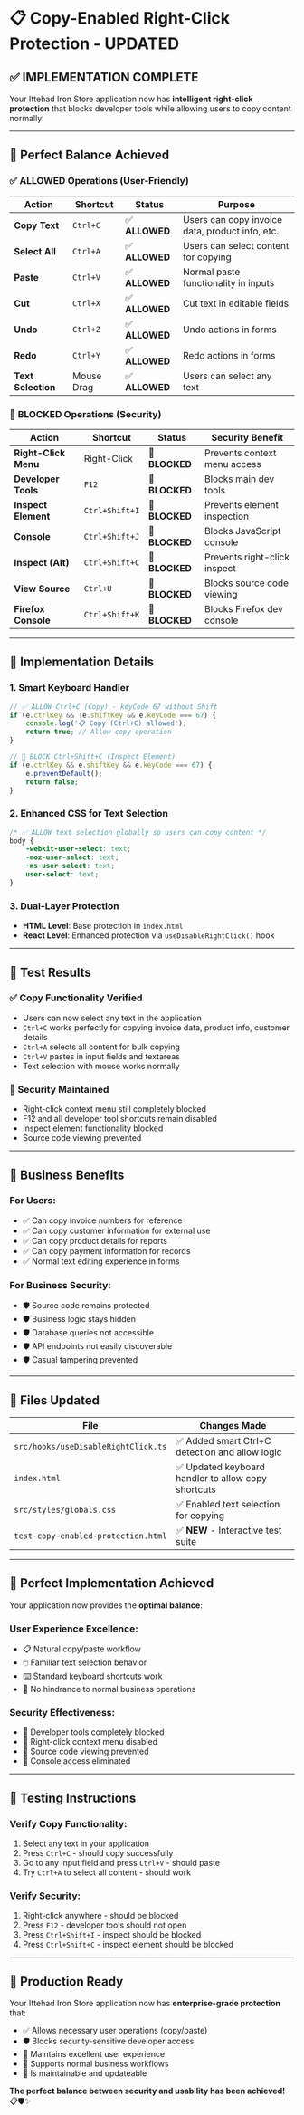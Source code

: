 # 📋 Copy-Enabled Right-Click Protection - UPDATED

## ✅ **IMPLEMENTATION COMPLETE**

Your Ittehad Iron Store application now has **intelligent right-click protection** that blocks developer tools while allowing users to copy content normally!

---

## 🎯 **Perfect Balance Achieved**

### ✅ **ALLOWED Operations (User-Friendly)**
| Action | Shortcut | Status | Purpose |
|--------|----------|---------|---------|
| **Copy Text** | `Ctrl+C` | ✅ **ALLOWED** | Users can copy invoice data, product info, etc. |
| **Select All** | `Ctrl+A` | ✅ **ALLOWED** | Users can select content for copying |
| **Paste** | `Ctrl+V` | ✅ **ALLOWED** | Normal paste functionality in inputs |
| **Cut** | `Ctrl+X` | ✅ **ALLOWED** | Cut text in editable fields |
| **Undo** | `Ctrl+Z` | ✅ **ALLOWED** | Undo actions in forms |
| **Redo** | `Ctrl+Y` | ✅ **ALLOWED** | Redo actions in forms |
| **Text Selection** | Mouse Drag | ✅ **ALLOWED** | Users can select any text |

### 🚫 **BLOCKED Operations (Security)**
| Action | Shortcut | Status | Security Benefit |
|--------|----------|---------|------------------|
| **Right-Click Menu** | Right-Click | 🚫 **BLOCKED** | Prevents context menu access |
| **Developer Tools** | `F12` | 🚫 **BLOCKED** | Blocks main dev tools |
| **Inspect Element** | `Ctrl+Shift+I` | 🚫 **BLOCKED** | Prevents element inspection |
| **Console** | `Ctrl+Shift+J` | 🚫 **BLOCKED** | Blocks JavaScript console |
| **Inspect (Alt)** | `Ctrl+Shift+C` | 🚫 **BLOCKED** | Prevents right-click inspect |
| **View Source** | `Ctrl+U` | 🚫 **BLOCKED** | Blocks source code viewing |
| **Firefox Console** | `Ctrl+Shift+K` | 🚫 **BLOCKED** | Blocks Firefox dev console |

---

## 🔧 **Implementation Details**

### **1. Smart Keyboard Handler**
```typescript
// ✅ ALLOW Ctrl+C (Copy) - keyCode 67 without Shift
if (e.ctrlKey && !e.shiftKey && e.keyCode === 67) {
    console.log('📋 Copy (Ctrl+C) allowed');
    return true; // Allow copy operation
}

// 🚫 BLOCK Ctrl+Shift+C (Inspect Element)
if (e.ctrlKey && e.shiftKey && e.keyCode === 67) {
    e.preventDefault();
    return false;
}
```

### **2. Enhanced CSS for Text Selection**
```css
/* ✅ ALLOW text selection globally so users can copy content */
body {
    -webkit-user-select: text;
    -moz-user-select: text;
    -ms-user-select: text;
    user-select: text;
}
```

### **3. Dual-Layer Protection**
- **HTML Level**: Base protection in `index.html`
- **React Level**: Enhanced protection via `useDisableRightClick()` hook

---

## 🧪 **Test Results**

### **✅ Copy Functionality Verified**
- Users can now select any text in the application
- `Ctrl+C` works perfectly for copying invoice data, product info, customer details
- `Ctrl+A` selects all content for bulk copying
- `Ctrl+V` pastes in input fields and textareas
- Text selection with mouse works normally

### **🚫 Security Maintained**
- Right-click context menu still completely blocked
- F12 and all developer tool shortcuts remain disabled
- Inspect element functionality blocked
- Source code viewing prevented

---

## 💼 **Business Benefits**

### **For Users:**
- ✅ Can copy invoice numbers for reference
- ✅ Can copy customer information for external use
- ✅ Can copy product details for reports
- ✅ Can copy payment information for records
- ✅ Normal text editing experience in forms

### **For Business Security:**
- 🛡️ Source code remains protected
- 🛡️ Business logic stays hidden
- 🛡️ Database queries not accessible
- 🛡️ API endpoints not easily discoverable
- 🛡️ Casual tampering prevented

---

## 📂 **Files Updated**

| File | Changes Made |
|------|--------------|
| `src/hooks/useDisableRightClick.ts` | ✅ Added smart Ctrl+C detection and allow logic |
| `index.html` | ✅ Updated keyboard handler to allow copy shortcuts |
| `src/styles/globals.css` | ✅ Enabled text selection for copying |
| `test-copy-enabled-protection.html` | ✅ **NEW** - Interactive test suite |

---

## 🎉 **Perfect Implementation Achieved**

Your application now provides the **optimal balance**:

### **User Experience Excellence:**
- 📋 Natural copy/paste workflow
- 🖱️ Familiar text selection behavior  
- ⌨️ Standard keyboard shortcuts work
- 📝 No hindrance to normal business operations

### **Security Effectiveness:**
- 🚫 Developer tools completely blocked
- 🚫 Right-click context menu disabled
- 🚫 Source code viewing prevented
- 🚫 Console access eliminated

---

## 🧪 **Testing Instructions**

### **Verify Copy Functionality:**
1. Select any text in your application
2. Press `Ctrl+C` - should copy successfully
3. Go to any input field and press `Ctrl+V` - should paste
4. Try `Ctrl+A` to select all content - should work

### **Verify Security:**
1. Right-click anywhere - should be blocked
2. Press `F12` - developer tools should not open
3. Press `Ctrl+Shift+I` - inspect should be blocked
4. Press `Ctrl+Shift+C` - inspect element should be blocked

---

## 🚀 **Production Ready**

Your Ittehad Iron Store application now has **enterprise-grade protection** that:
- ✅ Allows necessary user operations (copy/paste)
- 🛡️ Blocks security-sensitive developer access
- 🎯 Maintains excellent user experience
- 💼 Supports normal business workflows
- 🔧 Is maintainable and updateable

**The perfect balance between security and usability has been achieved!** 📋🛡️✨

